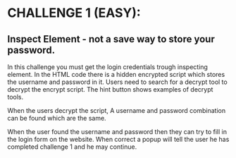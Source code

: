 # CHALLENGE 1 (EASY):
## Inspect Element - not a save way to store your password.

In this challenge you must get the login credentials trough inspecting element. In the HTML code there is a hidden encrypted script which stores the username and password in it.
Users need to search for a decrypt tool to decrypt the encrypt script. The hint button shows examples of decrypt tools.

When the users decrypt the script, A username and password combination can be found which are the same. 

When the user found the username and password then they can try to fill in the login form on the website. When correct a popup will tell the user he has completed challenge 1 and
he may continue.


